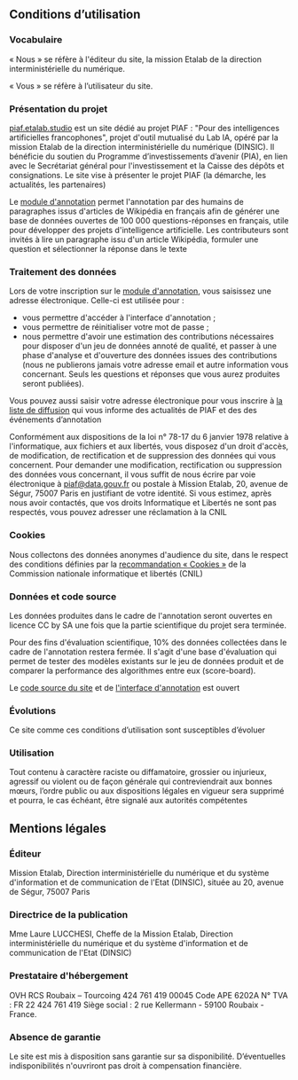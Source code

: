 ## Conditions d’utilisation

### Vocabulaire

« Nous » se réfère à l'éditeur du site, la mission Etalab de la direction interministérielle du numérique.

« Vous » se réfère à l’utilisateur du site.

### Présentation du projet

[piaf.etalab.studio](https://piaf.etalab.studio/) est un site dédié au projet PIAF : "Pour des intelligences artificielles francophones", projet d'outil mutualisé du Lab IA, opéré par la mission Etalab de la direction interministérielle du numérique (DINSIC). Il bénéficie du soutien du Programme d’investissements d’avenir (PIA), en lien avec le Secrétariat général pour l'investissement et la Caisse des dépôts et consignations. Le site vise à présenter le projet PIAF (la démarche, les actualités, les partenaires)

Le [module d'annotation](https://piaf.etalab.studio/wait) permet l'annotation par des humains de paragraphes issus d'articles de Wikipédia en français afin de générer une base de données ouvertes de 100 000 questions-réponses en français, utile pour développer des projets d'intelligence artificielle. Les contributeurs sont invités à lire un paragraphe issu d'un article Wikipédia, formuler une question et sélectionner la réponse dans le texte

###  Traitement des données

Lors de votre inscription sur le [module d'annotation](https://piaf.etalab.studio/wait), vous saisissez une adresse électronique. Celle-ci est utilisée pour :

* vous permettre d'accéder à l'interface d'annotation ;
* vous permettre de réinitialiser votre mot de passe ; 
* nous permettre d'avoir une estimation des contributions nécessaires pour disposer d'un jeu de données annoté de qualité, et passer à une phase d'analyse et d'ouverture des données issues des contributions (nous ne publierons jamais votre adresse email et autre information vous concernant. Seuls les questions et réponses que vous aurez produites seront publiées). 

Vous pouvez aussi saisir votre adresse électronique pour vous inscrire à [la liste de diffusion](https://framaforms.org/edite-piaf-venez-creer-avec-nous-des-ia-francophones-1571693137) qui vous informe des actualités de PIAF et des des événements d’annotation

Conformément aux dispositions de la loi n° 78-17 du 6 janvier 1978 relative à l'informatique, aux fichiers et aux libertés, vous disposez d'un droit d'accès, de modification, de rectification et de suppression des données qui vous concernent. Pour demander une modification, rectification ou suppression des données vous concernant, il vous suffit de nous écrire par voie électronique à [piaf@data.gouv.fr](mailto:piaf@data.gouv.fr) ou postale à Mission Etalab, 20, avenue de Ségur, 75007 Paris en justifiant de votre identité. Si vous estimez, après nous avoir contactés, que vos droits Informatique et Libertés ne sont pas respectés, vous pouvez adresser une réclamation à la CNIL

### Cookies

Nous collectons des données anonymes d'audience du site, dans le respect des conditions définies par la [recommandation « Cookies »](https://www.cnil.fr/fr/cookies-et-autres-traceurs-la-cnil-publie-de-nouvelles-lignes-directrices) de la Commission nationale informatique et libertés (CNIL)

###  Données et code source

Les données produites dans le cadre de l'annotation seront ouvertes en licence CC by SA une fois que la partie scientifique du projet sera terminée.

Pour des fins d'évaluation scientifique, 10% des données collectées dans le cadre de l'annotation restera fermée. Il s'agit d'une base d'évaluation qui permet de tester des modèles existants sur le jeu de données produit et de comparer la performance des algorithmes entre eux (score-board).

Le [code source du site](http://github.com/etalab/piaf-site) et de [l'interface d'annotation](https://github.com/etalab/piaf) est ouvert

###  Évolutions

Ce site comme ces conditions d’utilisation sont susceptibles d’évoluer

###  Utilisation

Tout contenu à caractère raciste ou diffamatoire, grossier ou injurieux, agressif ou violent ou de façon générale qui contreviendrait aux bonnes mœurs, l’ordre public ou aux dispositions légales en vigueur sera supprimé et pourra, le cas échéant, être signalé aux autorités compétentes

## Mentions légales

### Éditeur

Mission Etalab, Direction interministérielle du numérique et du système d'information et de communication de l'Etat (DINSIC), située au 20, avenue de Ségur, 75007 Paris

### Directrice de la publication

Mme Laure LUCCHESI, Cheffe de la Mission Etalab, Direction interministérielle du numérique et du système d'information et de communication de l'Etat (DINSIC)

### Prestataire d'hébergement

OVH
RCS Roubaix – Tourcoing 424 761 419 00045
Code APE 6202A
N° TVA : FR 22 424 761 419
Siège social : 2 rue Kellermann - 59100 Roubaix - France.

### Absence de garantie

Le site est mis à disposition sans garantie sur sa disponibilité. D’éventuelles indisponibilités n'ouvriront pas droit à compensation financière.
